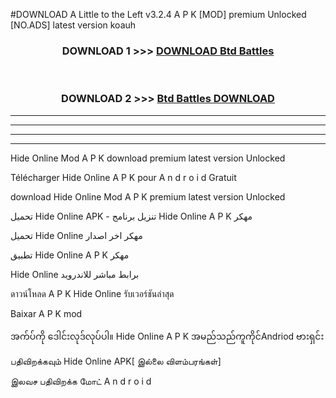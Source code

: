 #DOWNLOAD A Little to the Left v3.2.4 A P K [MOD] premium Unlocked [NO.ADS] latest version koauh 



<div align="center">

<h3>DOWNLOAD 1 >>> <a href="https://getmod1.web.app/?judule=Btd Battles">DOWNLOAD Btd Battles</a></h3><br>

<h3>DOWNLOAD 2 >>> <a href="https://getmod1.web.app/?judule=Btd Battles">Btd Battles DOWNLOAD </a></h3>

</div>


----------------------------------------------------------

----------------------------------------------------------

----------------------------------------------------------

----------------------------------------------------------


Hide Online  Mod A P K download premium latest version Unlocked

Télécharger  Hide Online  A P K pour A n d r o i d Gratuit

download Hide Online  Mod A P K premium latest version Unlocked

تحميل Hide Online  APK - تنزيل برنامج Hide Online  A P K مهكر

تحميل Hide Online  مهكر اخر اصدار

تطبيق Hide Online  A P K مهكر

Hide Online  برابط مباشر للاندرويد

ดาวน์โหลด A P K Hide Online  รับเวอร์ชันล่าสุด

Baixar A P K mod

အက်ပ်ကို ဒေါင်းလုဒ်လုပ်ပါ။ Hide Online  A P K အမည်သည်ကူကိုင်Andriod ဗားရှင်း

பதிவிறக்கவும் Hide Online  APK[ இல்லை விளம்பரங்கள்] 
 
இலவச பதிவிறக்க மோட் A n d r o i d



